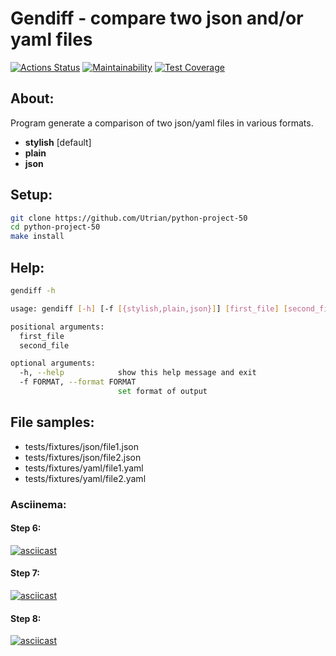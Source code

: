 # **Gendiff** - compare two json and/or yaml files
[![Actions Status](https://github.com/Jickx/python-project-50/workflows/hexlet-check/badge.svg)](https://github.com/Jickx/python-project-50/actions)
[![Maintainability](https://api.codeclimate.com/v1/badges/1ac36cb0f1f91f85effe/maintainability)](https://codeclimate.com/github/Jickx/python-project-50/maintainability)
[![Test Coverage](https://api.codeclimate.com/v1/badges/1ac36cb0f1f91f85effe/test_coverage)](https://codeclimate.com/github/Jickx/python-project-50/test_coverage)

## **About:**
Program generate a comparison of two json/yaml files in various formats.
- **stylish** [default]
- **plain**
- **json**

## **Setup:**
```bash
git clone https://github.com/Utrian/python-project-50
cd python-project-50
make install
```

## Help:
```bash
gendiff -h

usage: gendiff [-h] [-f [{stylish,plain,json}]] [first_file] [second_file]

positional arguments:
  first_file
  second_file

optional arguments:
  -h, --help            show this help message and exit
  -f FORMAT, --format FORMAT
                        set format of output
```

## **File samples:**
* tests/fixtures/json/file1.json
* tests/fixtures/json/file2.json
* tests/fixtures/yaml/file1.yaml
* tests/fixtures/yaml/file2.yaml

### Asciinema:
#### Step 6:
[![asciicast](https://asciinema.org/a/nBy5peYLB2VQYZwUgrvbszorA.svg)](https://asciinema.org/a/nBy5peYLB2VQYZwUgrvbszorA)
#### Step 7:
[![asciicast](https://asciinema.org/a/mtuh3UpVO93D7PDsOUnGOoJ7Y.svg)](https://asciinema.org/a/mtuh3UpVO93D7PDsOUnGOoJ7Y)
#### Step 8:
[![asciicast](https://asciinema.org/a/SgqNujzZu0Y3rla84Q1hEjvtT.svg)](https://asciinema.org/a/SgqNujzZu0Y3rla84Q1hEjvtT)
